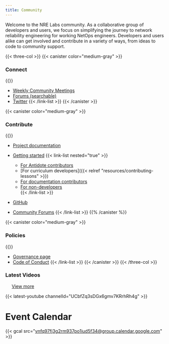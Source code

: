 ```yaml
---
title: Community
---
```

Welcome to the NRE Labs community. As a collaborative group of developers and users, we focus on simplifying the journey to network reliability engineering for working NetOps engineers. Developers and users alike can get involved and contribute in a variety of ways, from ideas to code to community support.

{{< three-col >}} {{< canister color="medium-gray" >}}

### Connect

{{<link-list>}}

* [Weekly Community Meetings](https://community.networkreliability.engineering/c/weekly-standup)
* [Forums (searchable)](https://community.networkreliability.engineering/)
* [Twitter](https://twitter.com/NRELabs) {{< /link-list >}}
  {{< /canister >}}
      

{{< canister color="medium-gray" >}}

### Contribute

{{<link-list>}}

* [Project documentation](https://antidoteproject.readthedocs.io/en/latest/index.html)
* [Getting started](#) {{< link-list nested="true" >}}

  * [For Antidote contributors](https://antidoteproject.readthedocs.io/en/latest/hacking/platform.html)
  * \[For curriculum developers]({{< relref "resources/contributing-lessons" >}})   
  * [For documentation contributors](https://antidoteproject.readthedocs.io/en/latest/contribute/docs.html#contrib-docs)   
  * [For non-developers](https://antidoteproject.readthedocs.io/en/latest/contribute/nondev.html)\
    {{< /link-list >}}
* [GitHub](https://github.com/nre-learning)
* [Community Forums](https://discuss.nrelabs.io) {{< /link-list >}}
  {{% /canister %}}
      

{{< canister color="medium-gray" >}}

### Policies

{{<link-list>}}

* [Governance page](https://github.com/nre-learning/proposals/blob/governance-draft/governance.md)
* [Code of Conduct](https://github.com/nre-learning/proposals/pull/2) {{< /link-list >}}
  {{< /canister >}}
  {{< /three-col >}}

<h3 class="inline-block">Latest Videos</h3>
<a href="https://www.youtube.com/channel/UCbfZq3sDGx6gmv7KRrhRh4g"
   style="margin-left: 20px;">
    View more
</a>

{{< latest-youtube channelId="UCbfZq3sDGx6gmv7KRrhRh4g" >}}

# Event Calendar

{{< gcal src="vnfq97fj3g2rm937po1iud5f34@group.calendar.google.com" >}}
